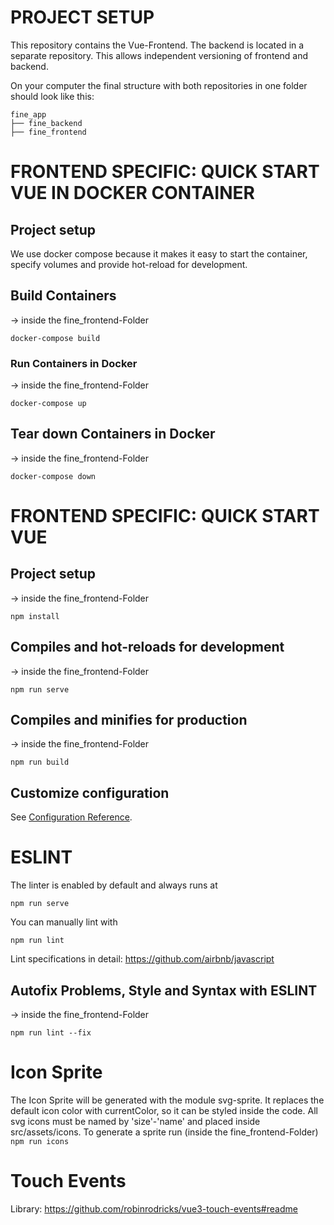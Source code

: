 # PROJECT SETUP
This repository contains the Vue-Frontend. The backend is located in a separate repository. This allows independent versioning of frontend and backend.

On your computer the final structure with both repositories in one folder should look like this:
```	
fine_app
├── fine_backend
├── fine_frontend
```
# FRONTEND SPECIFIC: QUICK START VUE IN DOCKER CONTAINER 

## Project setup
We use docker compose because it makes it easy to start the container, specify volumes and provide hot-reload for development. 
## Build Containers
-> inside the fine_frontend-Folder
```console
docker-compose build
```
### Run Containers in Docker 
-> inside the fine_frontend-Folder
```console
docker-compose up
```

## Tear down Containers in Docker
-> inside the fine_frontend-Folder
```console
docker-compose down
```

# FRONTEND SPECIFIC: QUICK START VUE
## Project setup 
-> inside the fine_frontend-Folder
```console
npm install
```

## Compiles and hot-reloads for development
-> inside the fine_frontend-Folder
```console
npm run serve
```

## Compiles and minifies for production
-> inside the fine_frontend-Folder
```console
npm run build
```

## Customize configuration
See [Configuration Reference](https://cli.vuejs.org/config/).


# ESLINT
The linter is enabled by default and always runs at 
```console
npm run serve
```
You can manually lint with
```console
npm run lint
```
Lint specifications in detail: https://github.com/airbnb/javascript 

## Autofix Problems, Style and Syntax with ESLINT 
-> inside the fine_frontend-Folder
```console
npm run lint --fix
```

# Icon Sprite
The Icon Sprite will be generated with the module svg-sprite. It replaces the default icon color with currentColor, so it can be styled inside the code. All svg icons must be named by 'size'-'name' and placed inside src/assets/icons.
To generate a sprite run (inside the fine_frontend-Folder)
`npm run icons`

# Touch Events
Library: https://github.com/robinrodricks/vue3-touch-events#readme

